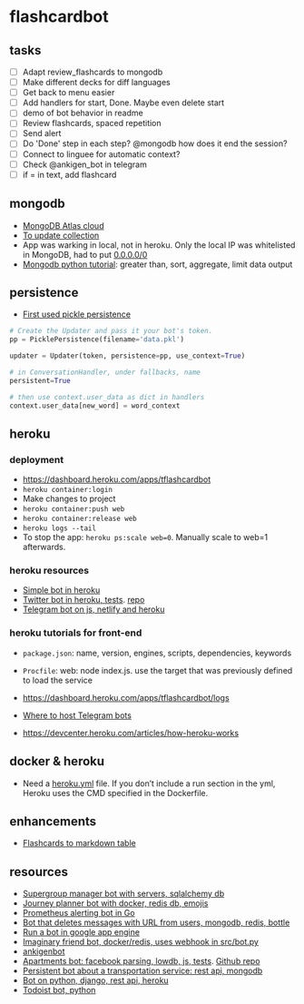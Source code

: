# flashcardbot

## tasks

* [ ] Adapt review_flashcards to mongodb
* [ ] Make different decks for diff languages
* [ ] Get back to menu easier
* [ ] Add handlers for start, Done. Maybe even delete start
* [ ] demo of bot behavior in readme
* [ ] Review flashcards, spaced repetition
* [ ] Send alert
* [ ] Do 'Done' step in each step? @mongodb how does it end the session?
* [ ] Connect to linguee for automatic context?
* [ ] Check @ankigen_bot in telegram
* [ ] if = in text, add flashcard

## mongodb

* [MongoDB Atlas cloud](https://cloud.mongodb.com/)
* [To update collection](https://docs.mongodb.com/manual/reference/operator/update/set/)
* App was warking in local, not in heroku. Only the local IP was whitelisted in MongoDB, had to put [0.0.0.0/0](https://stackoverflow.com/a/42170205/4569908)
* [Mongodb python tutorial](http://zetcode.com/python/pymongo/): greater than, sort, aggregate, limit data output

## persistence

* [First used pickle persistence](https://github.com/python-telegram-bot/python-telegram-bot/wiki/Making-your-bot-persistent)

```python
# Create the Updater and pass it your bot's token.
pp = PicklePersistence(filename='data.pkl')

updater = Updater(token, persistence=pp, use_context=True)

# in ConversationHandler, under fallbacks, name
persistent=True

# then use context.user_data as dict in handlers
context.user_data[new_word] = word_context
```

## heroku

### deployment

* <https://dashboard.heroku.com/apps/tflashcardbot>
* `heroku container:login`
* Make changes to project
* `heroku container:push web`
* `heroku container:release web`
* `heroku logs --tail`
* To stop the app: `heroku ps:scale web=0`. Manually scale to web=1 afterwards.

### heroku resources

* [Simple bot in heroku](https://medium.com/python4you/creating-telegram-bot-and-deploying-it-on-heroku-471de1d96554)
* [Twitter bot in heroku, tests](https://dev.to/emcain/how-to-set-up-a-twitter-bot-with-python-and-heroku-1n39). [repo](https://github.com/emcain/drug_names)
* [Telegram bot on js, netlify and heroku](https://dev.to/jagedn/build-a-telegram-bot-using-netlify-47i1)

### heroku tutorials for front-end

* `package.json`: name, version, engines, scripts, dependencies, keywords
* `Procfile`: web: node index.js. use the target that was previously defined to load the service

* <https://dashboard.heroku.com/apps/tflashcardbot/logs>
* [Where to host Telegram bots](https://github.com/python-telegram-bot/python-telegram-bot/wiki/Where-to-host-Telegram-Bots)
* <https://devcenter.heroku.com/articles/how-heroku-works>

## docker & heroku

* Need a [heroku.yml](https://devcenter.heroku.com/articles/build-docker-images-heroku-yml) file. If you don’t include a run section in the yml, Heroku uses the CMD specified in the Dockerfile.

## enhancements

* [Flashcards to markdown table](https://core.telegram.org/bots/api#formatting-options)

## resources

* [Supergroup manager bot with servers, sqlalchemy db](https://github.com/CubexX/confstat-bot)
* [Journey planner bot with docker, redis db, emojis](https://github.com/eigenein/ns-bot)
* [Prometheus alerting bot in Go](https://github.com/inCaller/prometheus_bot)
* [Bot that deletes messages with URL from users, mongodb, redis, bottle](https://github.com/lorien/daysandbox_bot)
* [Run a bot in google app engine](https://github.com/yukuku/telebot)
* [Imaginary friend bot, docker/redis, uses webhook in src/bot.py](https://github.com/telegram-bots/imaginaryfriend)
* [ankigenbot](https://github.com/damaru2/ankigenbot)
* [Apartments bot: facebook parsing, lowdb, js, tests](https://snir.dev/blog/apartments-bot/). [Github repo](https://github.com/snird/apartments_bot)
* [Persistent bot about a transportation service: rest api, mongodb](https://github.com/David-Lor/Telegram-BusBot-DataManager)
* [Bot on python, django, rest api, heroku](https://medium.com/@voronov007/telegram-bot-from-scratch-development-with-python-and-deploying-on-free-of-costs-server-from-2463f2b63d83)
* [Todoist bot, python](https://github.com/ihoru/todoist_bot)
